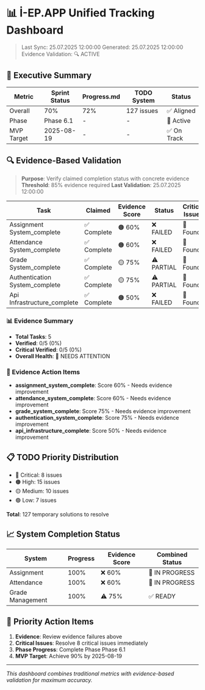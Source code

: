 # 📊 İ-EP.APP Unified Tracking Dashboard

> Last Sync: 25.07.2025 12:00:00
> Generated: 25.07.2025 12:00:00
> Evidence Validation: 🔍 ACTIVE

## 🎯 Executive Summary

| Metric | Sprint Status | Progress.md | TODO System | Status |
|--------|--------------|-------------|-------------|---------|
| Overall | 70% | 72% | 127 issues | ✅ Aligned |
| Phase | Phase 6.1 | - | - | 🔄 Active |
| MVP Target | 2025-08-19 | - | - | ✅ On Track |

## 🔍 Evidence-Based Validation

> **Purpose**: Verify claimed completion status with concrete evidence
> **Threshold**: 85% evidence required
> **Last Validation**: 25.07.2025 12:00:00

| Task | Claimed | Evidence Score | Status | Critical Issues |
|------|---------|----------------|--------|-----------------|
| Assignment System_complete | ✅ Complete | 🟠 60% | ❌ FAILED | 🔴 Found |
| Attendance System_complete | ✅ Complete | 🟠 60% | ❌ FAILED | 🔴 Found |
| Grade System_complete | ✅ Complete | 🟡 75% | ⚠️ PARTIAL | 🔴 Found |
| Authentication System_complete | ✅ Complete | 🟡 75% | ⚠️ PARTIAL | 🔴 Found |
| Api Infrastructure_complete | ✅ Complete | 🟠 50% | ❌ FAILED | 🔴 Found |

### 📊 Evidence Summary

- **Total Tasks**: 5
- **Verified**: 0/5 (0%)
- **Critical Verified**: 0/5 (0%)
- **Overall Health**: 🔴 NEEDS ATTENTION

### 🚨 Evidence Action Items

- **assignment_system_complete**: Score 60% - Needs evidence improvement
- **attendance_system_complete**: Score 60% - Needs evidence improvement
- **grade_system_complete**: Score 75% - Needs evidence improvement
- **authentication_system_complete**: Score 75% - Needs evidence improvement
- **api_infrastructure_complete**: Score 50% - Needs evidence improvement


## 📋 TODO Priority Distribution

- 🔴 Critical: 8 issues
- 🟠 High: 15 issues  
- 🟡 Medium: 10 issues
- 🟢 Low: 7 issues

**Total**: 127 temporary solutions to resolve

## 📈 System Completion Status

| System | Progress | Evidence Score | Combined Status |
|--------|----------|----------------|-----------------|
| Assignment | 100% | ❌ 60% | 🔄 IN PROGRESS |
| Attendance | 100% | ❌ 60% | 🔄 IN PROGRESS |
| Grade Management | 100% | ⚠️ 75% | ✅ READY |

## 🚨 Priority Action Items

1. **Evidence**: Review evidence failures above
2. **Critical Issues**: Resolve 8 critical issues immediately
3. **Phase Progress**: Complete Phase Phase 6.1
4. **MVP Target**: Achieve 90% by 2025-08-19

---

*This dashboard combines traditional metrics with evidence-based validation for maximum accuracy.*
